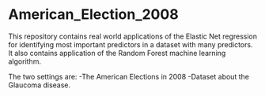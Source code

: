 # American_Election_2008

This repository contains real world applications of the Elastic Net regression for identifying most important predictors in a dataset with many predictors. It also contains application of the Random Forest machine learning algorithm.

The two settings are:
-The American Elections in 2008
-Dataset about the Glaucoma disease.
